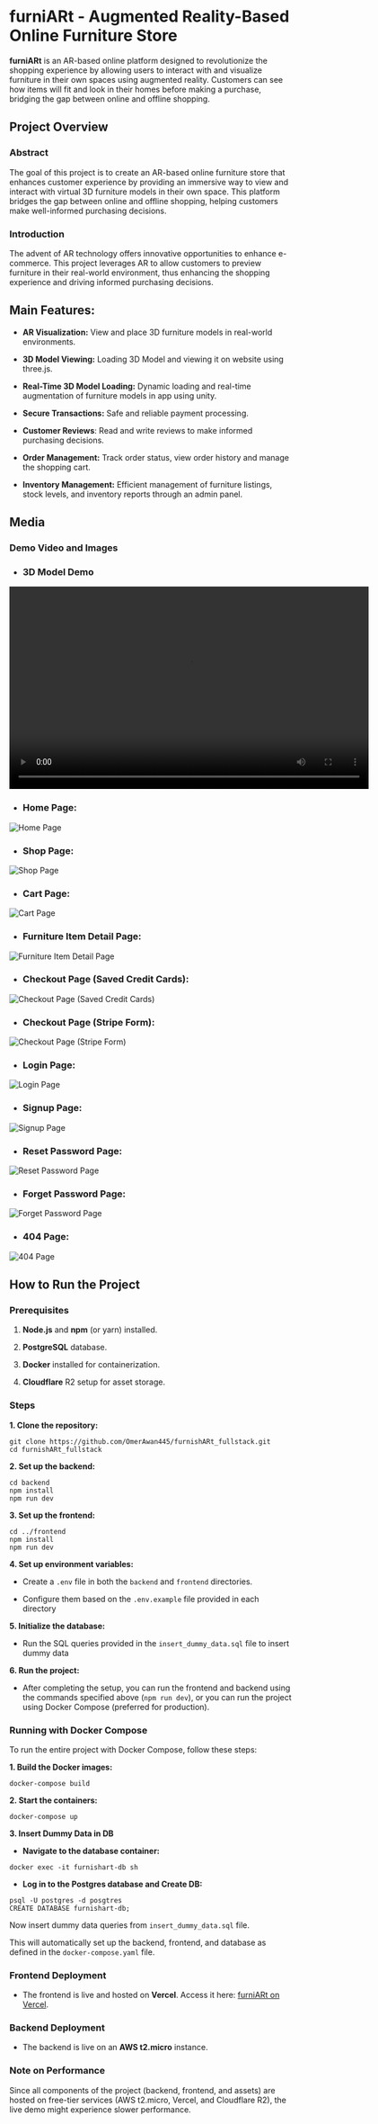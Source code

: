 

# furniARt - Augmented Reality-Based Online Furniture Store

  

**furniARt** is an AR-based online platform designed to revolutionize the shopping experience by allowing users to interact with and visualize furniture in their own spaces using augmented reality. Customers can see how items will fit and look in their homes before making a purchase, bridging the gap between online and offline shopping.

## Project Overview

  

### Abstract

  

The goal of this project is to create an AR-based online furniture store that enhances customer experience by providing an immersive way to view and interact with virtual 3D furniture models in their own space. This platform bridges the gap between online and offline shopping, helping customers make well-informed purchasing decisions.

  

  

### Introduction

  

The advent of AR technology offers innovative opportunities to enhance e-commerce. This project leverages AR to allow customers to preview furniture in their real-world environment, thus enhancing the shopping experience and driving informed purchasing decisions.

  
  

## Main Features:

  

-  **AR Visualization:** View and place 3D furniture models in real-world environments.

  

-  **3D Model Viewing:** Loading 3D Model and viewing it on website using three.js.

  

-  **Real-Time 3D Model Loading:** Dynamic loading and real-time augmentation of furniture models in app using unity.

  

-  **Secure Transactions:** Safe and reliable payment processing.

  

-  **Customer Reviews**: Read and write reviews to make informed purchasing decisions.

  

-  **Order Management:** Track order status, view order history and manage the shopping cart.

  

-  **Inventory Management:** Efficient management of furniture listings, stock levels, and inventory reports through an admin panel.

  

## Media

  

### Demo Video and Images

  

-  ### 3D Model Demo

<video width="640" height="360" controls>
  <source src="./assets/demo-web-pages/3D%20Model%20Demo.mp4" type="video/mp4">
  Your browser does not support the video tag.
</video>

-  ### Home Page:

![Home Page](./assets/demo-web-pages/Home.jpeg)

-  ### Shop Page:

![Shop Page](./assets/demo-web-pages/Shop.jpeg)

-  ### Cart Page:

![Cart Page](./assets/demo-web-pages/Cart%20Page.png)

-  ### Furniture Item Detail Page:

![Furniture Item Detail Page](./assets/demo-web-pages/furnitureItemDetailPage.jpeg)

-  ### Checkout Page (Saved Credit Cards):

![Checkout Page (Saved Credit Cards)](./assets/demo-web-pages/Checkout%20Page%20(Saved%20Credit%20Cards).jpeg)

-  ### Checkout Page (Stripe Form):

![Checkout Page (Stripe Form)](./assets/demo-web-pages/Checkout%20Page%20(Stripe%20Form).jpeg)

-  ### Login Page:

![Login Page](./assets/demo-web-pages/login.jpeg)

-  ### Signup Page:

![Signup Page](./assets/demo-web-pages/signup.jpeg)

-  ### Reset Password Page:

![Reset Password Page](./assets/demo-web-pages/reset-password.jpeg)

-  ### Forget Password Page:

![Forget Password Page](./assets/demo-web-pages/forget.jpeg)

-  ### 404 Page:

![404 Page](./assets/demo-web-pages/404.jpeg)

  

## How to Run the Project


### Prerequisites

1.  **Node.js** and **npm** (or yarn) installed.

2.  **PostgreSQL** database.

3.  **Docker** installed for containerization.

4.  **Cloudflare** R2 setup for asset storage.

  


### Steps

**1. Clone the repository:**
```
git clone https://github.com/OmerAwan445/furnishARt_fullstack.git
cd furnishARt_fullstack
``` 

**2. Set up the backend:**

```
cd backend 
npm install
npm run dev
```
**3. Set up the frontend:**

``` 
cd ../frontend
npm install
npm run dev
``` 

**4. Set up environment variables:**

- Create a `.env` file in both the `backend` and `frontend` directories.

- Configure them based on the `.env.example` file provided in each directory

  

**5. Initialize the database:**

- Run the SQL queries provided in the `insert_dummy_data.sql` file to insert dummy data

  

**6. Run the project:**

- After completing the setup, you can run the frontend and backend using the commands specified above (`npm run dev`), or you can run the project using Docker Compose (preferred for production).

  

### Running with Docker Compose

  

To run the entire project with Docker Compose, follow these steps:

  

**1. Build the Docker images:**

```
docker-compose build
```

**2. Start the containers:**

``` 
docker-compose up
```

**3. Insert Dummy Data in DB**

-  **Navigate to the database container:**

```
docker exec -it furnishart-db sh
```

-  **Log in to the Postgres database and Create DB:**

```
psql -U postgres -d posgtres
CREATE DATABASE furnishart-db;
```

Now insert dummy data queries from `insert_dummy_data.sql` file.

  

This will automatically set up the backend, frontend, and database as defined in the `docker-compose.yaml` file.

  

### Frontend Deployment

  

- The frontend is live and hosted on **Vercel**. Access it here: [furniARt on Vercel](https://furnishart.vercel.app/).

  

### Backend Deployment

  

- The backend is live on an **AWS t2.micro** instance.

  

### Note on Performance

  

Since all components of the project (backend, frontend, and assets) are hosted on free-tier services (AWS t2.micro, Vercel, and Cloudflare R2), the live demo might experience slower performance.